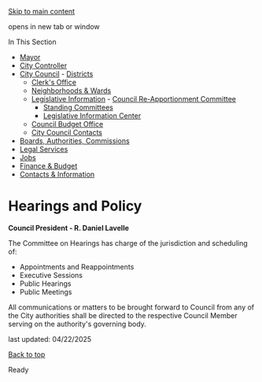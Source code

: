 [Skip to main content](https://www.pittsburghpa.gov/City-Government/City-Council/Legislative-Information/Standing-Committees/Hearings#main-content)

opens in new tab or window

In This Section

- [Mayor](https://www.pittsburghpa.gov/City-Government/Mayor)
- [City Controller](https://www.pittsburghpa.gov/City-Government/City-Controllers-Office)
- [City Council](https://www.pittsburghpa.gov/City-Government/City-Council)  - [Districts](https://www.pittsburghpa.gov/City-Government/City-Council/Districts)
  - [Clerk's Office](https://www.pittsburghpa.gov/City-Government/City-Council/Clerks-Office)
  - [Neighborhoods & Wards](https://www.pittsburghpa.gov/City-Government/City-Council/Neighborhoods-Wards)
  - [Legislative Information](https://www.pittsburghpa.gov/City-Government/City-Council/Legislative-Information)    - [Council Re-Apportionment Committee](https://www.pittsburghpa.gov/City-Government/City-Council/Legislative-Information/Council-Re-Apportionment-Committee)
    - [Standing Committees](https://www.pittsburghpa.gov/City-Government/City-Council/Legislative-Information/Standing-Committees)
    - [Legislative Information Center](https://www.pittsburghpa.gov/City-Government/City-Council/Legislative-Information/Legislative-Information-Center)
  - [Council Budget Office](https://www.pittsburghpa.gov/City-Government/City-Council/Council-Budget-Office)
  - [City Council Contacts](https://www.pittsburghpa.gov/City-Government/City-Council/Council-Contacts)
- [Boards, Authorities, Commissions](https://www.pittsburghpa.gov/City-Government/Boards-Authorities-Commissions)
- [Legal Services](https://www.pittsburghpa.gov/City-Government/Legal-Services)
- [Jobs](https://www.pittsburghpa.gov/City-Government/Jobs)
- [Finance & Budget](https://www.pittsburghpa.gov/City-Government/Finance-Budget)
- [Contacts & Information](https://www.pittsburghpa.gov/City-Government/Contacts-Information)

# Hearings and Policy

**Council President - R. Daniel Lavelle**

The Committee on Hearings has charge of the jurisdiction and scheduling of:

- Appointments and Reappointments
- Executive Sessions
- Public Hearings
- Public Meetings

All communications or matters to be brought forward to Council from any of the City authorities shall be directed to the respective Council Member serving on the authority's governing body.

last updated: 04/22/2025

[Back to top](https://www.pittsburghpa.gov/City-Government/City-Council/Legislative-Information/Standing-Committees/Hearings#body-top)

Ready
